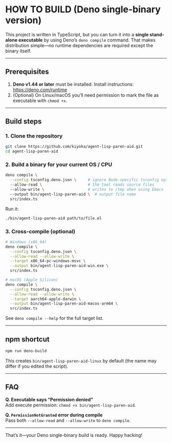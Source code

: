 # HOW TO BUILD (Deno single-binary version)

This project is written in TypeScript, but you can turn it into a **single stand-alone executable** by using Deno’s `deno compile` command. That makes distribution simple—no runtime dependencies are required except the binary itself.

---

## Prerequisites

1. **Deno v1.44 or later** must be installed. Install instructions: <https://deno.com/runtime>
2. (Optional) On Linux/macOS you’ll need permission to mark the file as executable with `chmod +x`.

---

## Build steps

### 1. Clone the repository

```bash
git clone https://github.com/kiyoka/agent-lisp-paren-aid.git
cd agent-lisp-paren-aid
```

### 2. Build a binary for your current OS / CPU

```bash
deno compile \
  --config tsconfig.deno.json \     # ignore Node-specific tsconfig options
  --allow-read \                    # the tool reads source files
  --allow-write \                   # writes to /tmp when using Emacs
  --output bin/agent-lisp-paren-aid \  # output file name
  src/index.ts
```

Run it:

```bash
./bin/agent-lisp-paren-aid path/to/file.el
```

### 3. Cross-compile (optional)

```bash
# Windows (x86_64)
deno compile \
  --config tsconfig.deno.json \
  --allow-read --allow-write \
  --target x86_64-pc-windows-msvc \
  --output bin/agent-lisp-paren-aid-win.exe \
  src/index.ts

# macOS (Apple Silicon)
deno compile \
  --config tsconfig.deno.json \
  --allow-read --allow-write \
  --target aarch64-apple-darwin \
  --output bin/agent-lisp-paren-aid-macos-arm64 \
  src/index.ts
```

See `deno compile --help` for the full target list.

---

## npm shortcut

```bash
npm run deno-build
```

This creates `bin/agent-lisp-paren-aid-linux` by default (the name may differ if you edited the script).

---

## FAQ

**Q. Executable says “Permission denied”**  
Add execute permission: `chmod +x bin/agent-lisp-paren-aid`.

**Q. `PermissionNotGranted` error during compile**  
Pass both `--allow-read` and `--allow-write` to `deno compile`.

---

That’s it—your Deno single-binary build is ready. Happy hacking!
